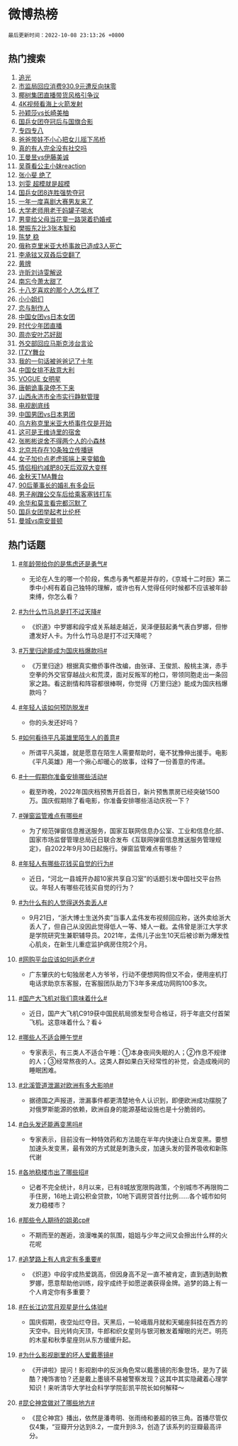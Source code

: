 # 微博热榜

`最后更新时间：2022-10-08 23:13:26 +0800`

## 热门搜索

1. [追光](https://m.weibo.cn/search?containerid=100103type%3D1%26t%3D10%26q%3D%23%E8%BF%BD%E5%85%89%23&stream_entry_id=51&isnewpage=1&extparam=seat%3D1%26dgr%3D0%26pos%3D0%26filter_type%3Drealtimehot%26c_type%3D51%26cate%3D10103%26display_time%3D1665241997%26pre_seqid%3D1665241997740026376319&luicode=10000011&lfid=106003type%253D25%2526t%253D3%2526disable_hot%253D1%2526filter_type%253Drealtimehot)
1. [市监局回应消费930.9元遭反向抹零](https://m.weibo.cn/search?containerid=100103type%3D1%26t%3D10%26q%3D%23%E5%B8%82%E7%9B%91%E5%B1%80%E5%9B%9E%E5%BA%94%E6%B6%88%E8%B4%B9930.9%E5%85%83%E9%81%AD%E5%8F%8D%E5%90%91%E6%8A%B9%E9%9B%B6%23&stream_entry_id=31&isnewpage=1&extparam=seat%3D1%26realpos%3D1%26c_type%3D31%26cate%3D0%26filter_type%3Drealtimehot%26q%3D%2523%25E5%25B8%2582%25E7%259B%2591%25E5%25B1%2580%25E5%259B%259E%25E5%25BA%2594%25E6%25B6%2588%25E8%25B4%25B9930.9%25E5%2585%2583%25E9%2581%25AD%25E5%258F%258D%25E5%2590%2591%25E6%258A%25B9%25E9%259B%25B6%2523%26dgr%3D0%26pos%3D0%26flag%3D1%26band_rank%3D1%26lcate%3D5001%26display_time%3D1665241997%26pre_seqid%3D1665241997740026376319&luicode=10000011&lfid=106003type%253D25%2526t%253D3%2526disable_hot%253D1%2526filter_type%253Drealtimehot)
1. [椰树集团直播带货风格引争议](https://m.weibo.cn/search?containerid=100103type%3D1%26t%3D10%26q%3D%23%E6%A4%B0%E6%A0%91%E9%9B%86%E5%9B%A2%E7%9B%B4%E6%92%AD%E5%B8%A6%E8%B4%A7%E9%A3%8E%E6%A0%BC%E5%BC%95%E4%BA%89%E8%AE%AE%23&stream_entry_id=31&isnewpage=1&extparam=seat%3D1%26realpos%3D2%26c_type%3D31%26cate%3D0%26filter_type%3Drealtimehot%26q%3D%2523%25E6%25A4%25B0%25E6%25A0%2591%25E9%259B%2586%25E5%259B%25A2%25E7%259B%25B4%25E6%2592%25AD%25E5%25B8%25A6%25E8%25B4%25A7%25E9%25A3%258E%25E6%25A0%25BC%25E5%25BC%2595%25E4%25BA%2589%25E8%25AE%25AE%2523%26dgr%3D0%26pos%3D1%26flag%3D1%26band_rank%3D2%26lcate%3D5001%26display_time%3D1665241997%26pre_seqid%3D1665241997740026376319&luicode=10000011&lfid=106003type%253D25%2526t%253D3%2526disable_hot%253D1%2526filter_type%253Drealtimehot)
1. [4K视频看海上火箭发射](https://m.weibo.cn/search?containerid=100103type%3D1%26t%3D10%26q%3D%234K%E8%A7%86%E9%A2%91%E7%9C%8B%E6%B5%B7%E4%B8%8A%E7%81%AB%E7%AE%AD%E5%8F%91%E5%B0%84%23&stream_entry_id=31&isnewpage=1&extparam=seat%3D1%26realpos%3D3%26c_type%3D31%26cate%3D0%26filter_type%3Drealtimehot%26q%3D%25234K%25E8%25A7%2586%25E9%25A2%2591%25E7%259C%258B%25E6%25B5%25B7%25E4%25B8%258A%25E7%2581%25AB%25E7%25AE%25AD%25E5%258F%2591%25E5%25B0%2584%2523%26dgr%3D0%26pos%3D2%26flag%3D0%26band_rank%3D3%26lcate%3D5001%26display_time%3D1665241997%26pre_seqid%3D1665241997740026376319&luicode=10000011&lfid=106003type%253D25%2526t%253D3%2526disable_hot%253D1%2526filter_type%253Drealtimehot)
1. [孙颖莎vs长崎美柚](https://m.weibo.cn/search?containerid=100103type%3D1%26t%3D10%26q%3D%23%E5%AD%99%E9%A2%96%E8%8E%8Evs%E9%95%BF%E5%B4%8E%E7%BE%8E%E6%9F%9A%23&stream_entry_id=31&isnewpage=1&extparam=seat%3D1%26realpos%3D4%26c_type%3D31%26cate%3D0%26filter_type%3Drealtimehot%26q%3D%2523%25E5%25AD%2599%25E9%25A2%2596%25E8%258E%258Evs%25E9%2595%25BF%25E5%25B4%258E%25E7%25BE%258E%25E6%259F%259A%2523%26dgr%3D0%26pos%3D3%26flag%3D0%26band_rank%3D4%26lcate%3D5001%26display_time%3D1665241997%26pre_seqid%3D1665241997740026376319&luicode=10000011&lfid=106003type%253D25%2526t%253D3%2526disable_hot%253D1%2526filter_type%253Drealtimehot)
1. [国乒女团夺冠后与国旗合影](https://m.weibo.cn/search?containerid=100103type%3D1%26t%3D10%26q%3D%23%E5%9B%BD%E4%B9%92%E5%A5%B3%E5%9B%A2%E5%A4%BA%E5%86%A0%E5%90%8E%E4%B8%8E%E5%9B%BD%E6%97%97%E5%90%88%E5%BD%B1%23&stream_entry_id=31&isnewpage=1&extparam=seat%3D1%26realpos%3D5%26c_type%3D31%26cate%3D0%26filter_type%3Drealtimehot%26q%3D%2523%25E5%259B%25BD%25E4%25B9%2592%25E5%25A5%25B3%25E5%259B%25A2%25E5%25A4%25BA%25E5%2586%25A0%25E5%2590%258E%25E4%25B8%258E%25E5%259B%25BD%25E6%2597%2597%25E5%2590%2588%25E5%25BD%25B1%2523%26dgr%3D0%26pos%3D4%26flag%3D1%26band_rank%3D5%26lcate%3D5001%26display_time%3D1665241997%26pre_seqid%3D1665241997740026376319&luicode=10000011&lfid=106003type%253D25%2526t%253D3%2526disable_hot%253D1%2526filter_type%253Drealtimehot)
1. [专四专八](https://m.weibo.cn/search?containerid=100103type%3D1%26t%3D10%26q%3D%23%E4%B8%93%E5%9B%9B%E4%B8%93%E5%85%AB%23&stream_entry_id=31&isnewpage=1&extparam=seat%3D1%26realpos%3D6%26c_type%3D31%26cate%3D0%26filter_type%3Drealtimehot%26q%3D%2523%25E4%25B8%2593%25E5%259B%259B%25E4%25B8%2593%25E5%2585%25AB%2523%26dgr%3D0%26pos%3D5%26flag%3D0%26band_rank%3D6%26lcate%3D5001%26display_time%3D1665241997%26pre_seqid%3D1665241997740026376319&luicode=10000011&lfid=106003type%253D25%2526t%253D3%2526disable_hot%253D1%2526filter_type%253Drealtimehot)
1. [爸爸带娃不小心把女儿摇下吊桥](https://m.weibo.cn/search?containerid=100103type%3D1%26t%3D10%26q%3D%23%E7%88%B8%E7%88%B8%E5%B8%A6%E5%A8%83%E4%B8%8D%E5%B0%8F%E5%BF%83%E6%8A%8A%E5%A5%B3%E5%84%BF%E6%91%87%E4%B8%8B%E5%90%8A%E6%A1%A5%23&stream_entry_id=31&isnewpage=1&extparam=seat%3D1%26realpos%3D7%26c_type%3D31%26cate%3D0%26filter_type%3Drealtimehot%26q%3D%2523%25E7%2588%25B8%25E7%2588%25B8%25E5%25B8%25A6%25E5%25A8%2583%25E4%25B8%258D%25E5%25B0%258F%25E5%25BF%2583%25E6%258A%258A%25E5%25A5%25B3%25E5%2584%25BF%25E6%2591%2587%25E4%25B8%258B%25E5%2590%258A%25E6%25A1%25A5%2523%26dgr%3D0%26pos%3D6%26flag%3D0%26band_rank%3D7%26lcate%3D5001%26display_time%3D1665241997%26pre_seqid%3D1665241997740026376319&luicode=10000011&lfid=106003type%253D25%2526t%253D3%2526disable_hot%253D1%2526filter_type%253Drealtimehot)
1. [真的有人完全没有社交吗](https://m.weibo.cn/search?containerid=100103type%3D1%26t%3D10%26q%3D%23%E7%9C%9F%E7%9A%84%E6%9C%89%E4%BA%BA%E5%AE%8C%E5%85%A8%E6%B2%A1%E6%9C%89%E7%A4%BE%E4%BA%A4%E5%90%97%23&stream_entry_id=31&isnewpage=1&extparam=seat%3D1%26realpos%3D8%26c_type%3D31%26cate%3D0%26filter_type%3Drealtimehot%26q%3D%2523%25E7%259C%259F%25E7%259A%2584%25E6%259C%2589%25E4%25BA%25BA%25E5%25AE%258C%25E5%2585%25A8%25E6%25B2%25A1%25E6%259C%2589%25E7%25A4%25BE%25E4%25BA%25A4%25E5%2590%2597%2523%26dgr%3D0%26pos%3D7%26flag%3D1%26band_rank%3D8%26lcate%3D5001%26display_time%3D1665241997%26pre_seqid%3D1665241997740026376319&luicode=10000011&lfid=106003type%253D25%2526t%253D3%2526disable_hot%253D1%2526filter_type%253Drealtimehot)
1. [王曼昱vs伊藤美诚](https://m.weibo.cn/search?containerid=100103type%3D1%26t%3D10%26q%3D%23%E7%8E%8B%E6%9B%BC%E6%98%B1vs%E4%BC%8A%E8%97%A4%E7%BE%8E%E8%AF%9A%23&stream_entry_id=31&isnewpage=1&extparam=seat%3D1%26realpos%3D9%26c_type%3D31%26cate%3D0%26filter_type%3Drealtimehot%26q%3D%2523%25E7%258E%258B%25E6%259B%25BC%25E6%2598%25B1vs%25E4%25BC%258A%25E8%2597%25A4%25E7%25BE%258E%25E8%25AF%259A%2523%26dgr%3D0%26pos%3D8%26flag%3D0%26band_rank%3D9%26lcate%3D5001%26display_time%3D1665241997%26pre_seqid%3D1665241997740026376319&luicode=10000011&lfid=106003type%253D25%2526t%253D3%2526disable_hot%253D1%2526filter_type%253Drealtimehot)
1. [吴尊看公主小妹reaction](https://m.weibo.cn/search?containerid=100103type%3D1%26t%3D10%26q%3D%23%E5%90%B4%E5%B0%8A%E7%9C%8B%E5%85%AC%E4%B8%BB%E5%B0%8F%E5%A6%B9reaction%23&stream_entry_id=31&isnewpage=1&extparam=seat%3D1%26realpos%3D10%26c_type%3D31%26cate%3D0%26filter_type%3Drealtimehot%26q%3D%2523%25E5%2590%25B4%25E5%25B0%258A%25E7%259C%258B%25E5%2585%25AC%25E4%25B8%25BB%25E5%25B0%258F%25E5%25A6%25B9reaction%2523%26dgr%3D0%26pos%3D9%26flag%3D1%26band_rank%3D10%26lcate%3D5001%26display_time%3D1665241997%26pre_seqid%3D1665241997740026376319&luicode=10000011&lfid=106003type%253D25%2526t%253D3%2526disable_hot%253D1%2526filter_type%253Drealtimehot)
1. [张小斐 绝了](https://m.weibo.cn/search?containerid=100103type%3D1%26t%3D10%26q%3D%E5%BC%A0%E5%B0%8F%E6%96%90+%E7%BB%9D%E4%BA%86&stream_entry_id=31&isnewpage=1&extparam=seat%3D1%26realpos%3D11%26c_type%3D31%26cate%3D0%26filter_type%3Drealtimehot%26q%3D%25E5%25BC%25A0%25E5%25B0%258F%25E6%2596%2590%2520%25E7%25BB%259D%25E4%25BA%2586%26dgr%3D0%26pos%3D10%26flag%3D2%26band_rank%3D11%26lcate%3D5001%26display_time%3D1665241997%26pre_seqid%3D1665241997740026376319&luicode=10000011&lfid=106003type%253D25%2526t%253D3%2526disable_hot%253D1%2526filter_type%253Drealtimehot)
1. [刘雯 超模就是超模](https://m.weibo.cn/search?containerid=100103type%3D1%26t%3D10%26q%3D%E5%88%98%E9%9B%AF+%E8%B6%85%E6%A8%A1%E5%B0%B1%E6%98%AF%E8%B6%85%E6%A8%A1&stream_entry_id=31&isnewpage=1&extparam=seat%3D1%26realpos%3D12%26c_type%3D31%26cate%3D0%26filter_type%3Drealtimehot%26q%3D%25E5%2588%2598%25E9%259B%25AF%2520%25E8%25B6%2585%25E6%25A8%25A1%25E5%25B0%25B1%25E6%2598%25AF%25E8%25B6%2585%25E6%25A8%25A1%26dgr%3D0%26pos%3D11%26flag%3D0%26band_rank%3D12%26lcate%3D5001%26display_time%3D1665241997%26pre_seqid%3D1665241997740026376319&luicode=10000011&lfid=106003type%253D25%2526t%253D3%2526disable_hot%253D1%2526filter_type%253Drealtimehot)
1. [国乒女团8连胜强势夺冠](https://m.weibo.cn/search?containerid=100103type%3D1%26t%3D10%26q%3D%23%E5%9B%BD%E4%B9%92%E5%A5%B3%E5%9B%A28%E8%BF%9E%E8%83%9C%E5%BC%BA%E5%8A%BF%E5%A4%BA%E5%86%A0%23&stream_entry_id=31&isnewpage=1&extparam=seat%3D1%26realpos%3D13%26c_type%3D31%26cate%3D0%26filter_type%3Drealtimehot%26q%3D%2523%25E5%259B%25BD%25E4%25B9%2592%25E5%25A5%25B3%25E5%259B%25A28%25E8%25BF%259E%25E8%2583%259C%25E5%25BC%25BA%25E5%258A%25BF%25E5%25A4%25BA%25E5%2586%25A0%2523%26dgr%3D0%26pos%3D12%26flag%3D1%26band_rank%3D13%26lcate%3D5001%26display_time%3D1665241997%26pre_seqid%3D1665241997740026376319&luicode=10000011&lfid=106003type%253D25%2526t%253D3%2526disable_hot%253D1%2526filter_type%253Drealtimehot)
1. [一年一度喜剧大赛男友来了](https://m.weibo.cn/search?containerid=100103type%3D1%26t%3D10%26q%3D%23%E4%B8%80%E5%B9%B4%E4%B8%80%E5%BA%A6%E5%96%9C%E5%89%A7%E5%A4%A7%E8%B5%9B%E7%94%B7%E5%8F%8B%E6%9D%A5%E4%BA%86%23&stream_entry_id=31&isnewpage=1&extparam=seat%3D1%26realpos%3D14%26c_type%3D31%26cate%3D0%26filter_type%3Drealtimehot%26q%3D%2523%25E4%25B8%2580%25E5%25B9%25B4%25E4%25B8%2580%25E5%25BA%25A6%25E5%2596%259C%25E5%2589%25A7%25E5%25A4%25A7%25E8%25B5%259B%25E7%2594%25B7%25E5%258F%258B%25E6%259D%25A5%25E4%25BA%2586%2523%26dgr%3D0%26pos%3D13%26flag%3D0%26band_rank%3D14%26lcate%3D5001%26display_time%3D1665241997%26pre_seqid%3D1665241997740026376319&luicode=10000011&lfid=106003type%253D25%2526t%253D3%2526disable_hot%253D1%2526filter_type%253Drealtimehot)
1. [大学老师用老干妈罐子喝水](https://m.weibo.cn/search?containerid=100103type%3D1%26t%3D10%26q%3D%23%E5%A4%A7%E5%AD%A6%E8%80%81%E5%B8%88%E7%94%A8%E8%80%81%E5%B9%B2%E5%A6%88%E7%BD%90%E5%AD%90%E5%96%9D%E6%B0%B4%23&stream_entry_id=31&isnewpage=1&extparam=seat%3D1%26realpos%3D15%26c_type%3D31%26cate%3D0%26filter_type%3Drealtimehot%26q%3D%2523%25E5%25A4%25A7%25E5%25AD%25A6%25E8%2580%2581%25E5%25B8%2588%25E7%2594%25A8%25E8%2580%2581%25E5%25B9%25B2%25E5%25A6%2588%25E7%25BD%2590%25E5%25AD%2590%25E5%2596%259D%25E6%25B0%25B4%2523%26dgr%3D0%26pos%3D14%26flag%3D0%26band_rank%3D15%26lcate%3D5001%26display_time%3D1665241997%26pre_seqid%3D1665241997740026376319&luicode=10000011&lfid=106003type%253D25%2526t%253D3%2526disable_hot%253D1%2526filter_type%253Drealtimehot)
1. [男童给父母当花童一路哭着扔婚戒](https://m.weibo.cn/search?containerid=100103type%3D1%26t%3D10%26q%3D%23%E7%94%B7%E7%AB%A5%E7%BB%99%E7%88%B6%E6%AF%8D%E5%BD%93%E8%8A%B1%E7%AB%A5%E4%B8%80%E8%B7%AF%E5%93%AD%E7%9D%80%E6%89%94%E5%A9%9A%E6%88%92%23&stream_entry_id=31&isnewpage=1&extparam=seat%3D1%26realpos%3D16%26c_type%3D31%26cate%3D0%26filter_type%3Drealtimehot%26q%3D%2523%25E7%2594%25B7%25E7%25AB%25A5%25E7%25BB%2599%25E7%2588%25B6%25E6%25AF%258D%25E5%25BD%2593%25E8%258A%25B1%25E7%25AB%25A5%25E4%25B8%2580%25E8%25B7%25AF%25E5%2593%25AD%25E7%259D%2580%25E6%2589%2594%25E5%25A9%259A%25E6%2588%2592%2523%26dgr%3D0%26pos%3D15%26flag%3D1%26band_rank%3D16%26lcate%3D5001%26display_time%3D1665241997%26pre_seqid%3D1665241997740026376319&luicode=10000011&lfid=106003type%253D25%2526t%253D3%2526disable_hot%253D1%2526filter_type%253Drealtimehot)
1. [樊振东2比3张本智和](https://m.weibo.cn/search?containerid=100103type%3D1%26t%3D10%26q%3D%23%E6%A8%8A%E6%8C%AF%E4%B8%9C2%E6%AF%943%E5%BC%A0%E6%9C%AC%E6%99%BA%E5%92%8C%23&stream_entry_id=31&isnewpage=1&extparam=seat%3D1%26realpos%3D17%26c_type%3D31%26cate%3D0%26filter_type%3Drealtimehot%26q%3D%2523%25E6%25A8%258A%25E6%258C%25AF%25E4%25B8%259C2%25E6%25AF%25943%25E5%25BC%25A0%25E6%259C%25AC%25E6%2599%25BA%25E5%2592%258C%2523%26dgr%3D0%26pos%3D16%26flag%3D0%26band_rank%3D17%26lcate%3D5001%26display_time%3D1665241997%26pre_seqid%3D1665241997740026376319&luicode=10000011&lfid=106003type%253D25%2526t%253D3%2526disable_hot%253D1%2526filter_type%253Drealtimehot)
1. [陈梦 稳](https://m.weibo.cn/search?containerid=100103type%3D1%26t%3D10%26q%3D%E9%99%88%E6%A2%A6+%E7%A8%B3&stream_entry_id=31&isnewpage=1&extparam=seat%3D1%26realpos%3D18%26c_type%3D31%26cate%3D0%26filter_type%3Drealtimehot%26q%3D%25E9%2599%2588%25E6%25A2%25A6%2520%25E7%25A8%25B3%26dgr%3D0%26pos%3D17%26flag%3D1%26band_rank%3D18%26lcate%3D5001%26display_time%3D1665241997%26pre_seqid%3D1665241997740026376319&luicode=10000011&lfid=106003type%253D25%2526t%253D3%2526disable_hot%253D1%2526filter_type%253Drealtimehot)
1. [俄称克里米亚大桥事故已造成3人死亡](https://m.weibo.cn/search?containerid=100103type%3D1%26t%3D10%26q%3D%23%E4%BF%84%E7%A7%B0%E5%85%8B%E9%87%8C%E7%B1%B3%E4%BA%9A%E5%A4%A7%E6%A1%A5%E4%BA%8B%E6%95%85%E5%B7%B2%E9%80%A0%E6%88%903%E4%BA%BA%E6%AD%BB%E4%BA%A1%23&stream_entry_id=31&isnewpage=1&extparam=seat%3D1%26realpos%3D19%26c_type%3D31%26cate%3D0%26filter_type%3Drealtimehot%26q%3D%2523%25E4%25BF%2584%25E7%25A7%25B0%25E5%2585%258B%25E9%2587%258C%25E7%25B1%25B3%25E4%25BA%259A%25E5%25A4%25A7%25E6%25A1%25A5%25E4%25BA%258B%25E6%2595%2585%25E5%25B7%25B2%25E9%2580%25A0%25E6%2588%25903%25E4%25BA%25BA%25E6%25AD%25BB%25E4%25BA%25A1%2523%26dgr%3D0%26pos%3D18%26flag%3D0%26band_rank%3D19%26lcate%3D5001%26display_time%3D1665241997%26pre_seqid%3D1665241997740026376319&luicode=10000011&lfid=106003type%253D25%2526t%253D3%2526disable_hot%253D1%2526filter_type%253Drealtimehot)
1. [李承铉又双叒后空翻了](https://m.weibo.cn/search?containerid=100103type%3D1%26t%3D10%26q%3D%23%E6%9D%8E%E6%89%BF%E9%93%89%E5%8F%88%E5%8F%8C%E5%8F%92%E5%90%8E%E7%A9%BA%E7%BF%BB%E4%BA%86%23&stream_entry_id=31&isnewpage=1&extparam=seat%3D1%26realpos%3D20%26c_type%3D31%26cate%3D0%26filter_type%3Drealtimehot%26q%3D%2523%25E6%259D%258E%25E6%2589%25BF%25E9%2593%2589%25E5%258F%2588%25E5%258F%258C%25E5%258F%2592%25E5%2590%258E%25E7%25A9%25BA%25E7%25BF%25BB%25E4%25BA%2586%2523%26dgr%3D0%26pos%3D19%26flag%3D1%26band_rank%3D20%26lcate%3D5001%26display_time%3D1665241997%26pre_seqid%3D1665241997740026376319&luicode=10000011&lfid=106003type%253D25%2526t%253D3%2526disable_hot%253D1%2526filter_type%253Drealtimehot)
1. [黄牌](https://m.weibo.cn/search?containerid=100103type%3D1%26t%3D10%26q%3D%E9%BB%84%E7%89%8C&stream_entry_id=31&isnewpage=1&extparam=seat%3D1%26realpos%3D21%26c_type%3D31%26cate%3D0%26filter_type%3Drealtimehot%26q%3D%25E9%25BB%2584%25E7%2589%258C%26dgr%3D0%26pos%3D20%26flag%3D0%26band_rank%3D21%26lcate%3D5001%26display_time%3D1665241997%26pre_seqid%3D1665241997740026376319&luicode=10000011&lfid=106003type%253D25%2526t%253D3%2526disable_hot%253D1%2526filter_type%253Drealtimehot)
1. [许昕刘诗雯解说](https://m.weibo.cn/search?containerid=100103type%3D1%26t%3D10%26q%3D%23%E8%AE%B8%E6%98%95%E5%88%98%E8%AF%97%E9%9B%AF%E8%A7%A3%E8%AF%B4%23&stream_entry_id=31&isnewpage=1&extparam=seat%3D1%26realpos%3D22%26c_type%3D31%26cate%3D0%26filter_type%3Drealtimehot%26q%3D%2523%25E8%25AE%25B8%25E6%2598%2595%25E5%2588%2598%25E8%25AF%2597%25E9%259B%25AF%25E8%25A7%25A3%25E8%25AF%25B4%2523%26dgr%3D0%26pos%3D21%26flag%3D0%26band_rank%3D22%26lcate%3D5001%26display_time%3D1665241997%26pre_seqid%3D1665241997740026376319&luicode=10000011&lfid=106003type%253D25%2526t%253D3%2526disable_hot%253D1%2526filter_type%253Drealtimehot)
1. [南忘今萧太甜了](https://m.weibo.cn/search?containerid=100103type%3D1%26t%3D10%26q%3D%E5%8D%97%E5%BF%98%E4%BB%8A%E8%90%A7%E5%A4%AA%E7%94%9C%E4%BA%86&stream_entry_id=31&isnewpage=1&extparam=seat%3D1%26realpos%3D23%26c_type%3D31%26cate%3D0%26filter_type%3Drealtimehot%26q%3D%25E5%258D%2597%25E5%25BF%2598%25E4%25BB%258A%25E8%2590%25A7%25E5%25A4%25AA%25E7%2594%259C%25E4%25BA%2586%26dgr%3D0%26pos%3D22%26flag%3D1%26band_rank%3D23%26lcate%3D5001%26display_time%3D1665241997%26pre_seqid%3D1665241997740026376319&luicode=10000011&lfid=106003type%253D25%2526t%253D3%2526disable_hot%253D1%2526filter_type%253Drealtimehot)
1. [十八岁喜欢的那个人怎么样了](https://m.weibo.cn/search?containerid=100103type%3D1%26t%3D10%26q%3D%23%E5%8D%81%E5%85%AB%E5%B2%81%E5%96%9C%E6%AC%A2%E7%9A%84%E9%82%A3%E4%B8%AA%E4%BA%BA%E6%80%8E%E4%B9%88%E6%A0%B7%E4%BA%86%23&stream_entry_id=31&isnewpage=1&extparam=seat%3D1%26realpos%3D24%26c_type%3D31%26cate%3D0%26filter_type%3Drealtimehot%26q%3D%2523%25E5%258D%2581%25E5%2585%25AB%25E5%25B2%2581%25E5%2596%259C%25E6%25AC%25A2%25E7%259A%2584%25E9%2582%25A3%25E4%25B8%25AA%25E4%25BA%25BA%25E6%2580%258E%25E4%25B9%2588%25E6%25A0%25B7%25E4%25BA%2586%2523%26dgr%3D0%26pos%3D23%26flag%3D0%26band_rank%3D24%26lcate%3D5001%26display_time%3D1665241997%26pre_seqid%3D1665241997740026376319&luicode=10000011&lfid=106003type%253D25%2526t%253D3%2526disable_hot%253D1%2526filter_type%253Drealtimehot)
1. [小小姐们](https://m.weibo.cn/search?containerid=100103type%3D1%26t%3D10%26q%3D%E5%B0%8F%E5%B0%8F%E5%A7%90%E4%BB%AC&stream_entry_id=31&isnewpage=1&extparam=seat%3D1%26realpos%3D25%26c_type%3D31%26cate%3D0%26filter_type%3Drealtimehot%26q%3D%25E5%25B0%258F%25E5%25B0%258F%25E5%25A7%2590%25E4%25BB%25AC%26dgr%3D0%26pos%3D24%26flag%3D1%26band_rank%3D25%26lcate%3D5001%26display_time%3D1665241997%26pre_seqid%3D1665241997740026376319&luicode=10000011&lfid=106003type%253D25%2526t%253D3%2526disable_hot%253D1%2526filter_type%253Drealtimehot)
1. [恋与制作人](https://m.weibo.cn/search?containerid=100103type%3D1%26t%3D10%26q%3D%E6%81%8B%E4%B8%8E%E5%88%B6%E4%BD%9C%E4%BA%BA&stream_entry_id=31&isnewpage=1&extparam=seat%3D1%26realpos%3D26%26c_type%3D31%26cate%3D0%26filter_type%3Drealtimehot%26q%3D%25E6%2581%258B%25E4%25B8%258E%25E5%2588%25B6%25E4%25BD%259C%25E4%25BA%25BA%26dgr%3D0%26pos%3D25%26flag%3D0%26band_rank%3D26%26lcate%3D5001%26display_time%3D1665241997%26pre_seqid%3D1665241997740026376319&luicode=10000011&lfid=106003type%253D25%2526t%253D3%2526disable_hot%253D1%2526filter_type%253Drealtimehot)
1. [中国女团vs日本女团](https://m.weibo.cn/search?containerid=100103type%3D1%26t%3D10%26q%3D%23%E4%B8%AD%E5%9B%BD%E5%A5%B3%E5%9B%A2vs%E6%97%A5%E6%9C%AC%E5%A5%B3%E5%9B%A2%23&stream_entry_id=31&isnewpage=1&extparam=seat%3D1%26realpos%3D27%26c_type%3D31%26cate%3D0%26filter_type%3Drealtimehot%26q%3D%2523%25E4%25B8%25AD%25E5%259B%25BD%25E5%25A5%25B3%25E5%259B%25A2vs%25E6%2597%25A5%25E6%259C%25AC%25E5%25A5%25B3%25E5%259B%25A2%2523%26dgr%3D0%26pos%3D26%26flag%3D0%26band_rank%3D27%26lcate%3D5001%26display_time%3D1665241997%26pre_seqid%3D1665241997740026376319&luicode=10000011&lfid=106003type%253D25%2526t%253D3%2526disable_hot%253D1%2526filter_type%253Drealtimehot)
1. [时代少年团直播](https://m.weibo.cn/search?containerid=100103type%3D1%26t%3D10%26q%3D%23%E6%97%B6%E4%BB%A3%E5%B0%91%E5%B9%B4%E5%9B%A2%E7%9B%B4%E6%92%AD%23&stream_entry_id=31&isnewpage=1&extparam=seat%3D1%26realpos%3D28%26c_type%3D31%26cate%3D0%26filter_type%3Drealtimehot%26q%3D%2523%25E6%2597%25B6%25E4%25BB%25A3%25E5%25B0%2591%25E5%25B9%25B4%25E5%259B%25A2%25E7%259B%25B4%25E6%2592%25AD%2523%26dgr%3D0%26pos%3D27%26flag%3D1%26band_rank%3D28%26lcate%3D5001%26display_time%3D1665241997%26pre_seqid%3D1665241997740026376319&luicode=10000011&lfid=106003type%253D25%2526t%253D3%2526disable_hot%253D1%2526filter_type%253Drealtimehot)
1. [周亦安叶芯好甜](https://m.weibo.cn/search?containerid=100103type%3D1%26t%3D10%26q%3D%23%E5%91%A8%E4%BA%A6%E5%AE%89%E5%8F%B6%E8%8A%AF%E5%A5%BD%E7%94%9C%23&stream_entry_id=31&isnewpage=1&extparam=seat%3D1%26realpos%3D29%26c_type%3D31%26cate%3D0%26filter_type%3Drealtimehot%26q%3D%2523%25E5%2591%25A8%25E4%25BA%25A6%25E5%25AE%2589%25E5%258F%25B6%25E8%258A%25AF%25E5%25A5%25BD%25E7%2594%259C%2523%26dgr%3D0%26pos%3D28%26flag%3D1%26band_rank%3D29%26lcate%3D5001%26display_time%3D1665241997%26pre_seqid%3D1665241997740026376319&luicode=10000011&lfid=106003type%253D25%2526t%253D3%2526disable_hot%253D1%2526filter_type%253Drealtimehot)
1. [外交部回应马斯克涉台言论](https://m.weibo.cn/search?containerid=100103type%3D1%26t%3D10%26q%3D%23%E5%A4%96%E4%BA%A4%E9%83%A8%E5%9B%9E%E5%BA%94%E9%A9%AC%E6%96%AF%E5%85%8B%E6%B6%89%E5%8F%B0%E8%A8%80%E8%AE%BA%23&stream_entry_id=31&isnewpage=1&extparam=seat%3D1%26realpos%3D30%26c_type%3D31%26cate%3D0%26filter_type%3Drealtimehot%26q%3D%2523%25E5%25A4%2596%25E4%25BA%25A4%25E9%2583%25A8%25E5%259B%259E%25E5%25BA%2594%25E9%25A9%25AC%25E6%2596%25AF%25E5%2585%258B%25E6%25B6%2589%25E5%258F%25B0%25E8%25A8%2580%25E8%25AE%25BA%2523%26dgr%3D0%26pos%3D29%26flag%3D0%26band_rank%3D30%26lcate%3D5001%26display_time%3D1665241997%26pre_seqid%3D1665241997740026376319&luicode=10000011&lfid=106003type%253D25%2526t%253D3%2526disable_hot%253D1%2526filter_type%253Drealtimehot)
1. [ITZY舞台](https://m.weibo.cn/search?containerid=100103type%3D1%26t%3D10%26q%3D%23ITZY%E8%88%9E%E5%8F%B0%23&stream_entry_id=31&isnewpage=1&extparam=seat%3D1%26realpos%3D31%26c_type%3D31%26cate%3D0%26filter_type%3Drealtimehot%26q%3D%2523ITZY%25E8%2588%259E%25E5%258F%25B0%2523%26dgr%3D0%26pos%3D30%26flag%3D1%26band_rank%3D31%26lcate%3D5001%26display_time%3D1665241997%26pre_seqid%3D1665241997740026376319&luicode=10000011&lfid=106003type%253D25%2526t%253D3%2526disable_hot%253D1%2526filter_type%253Drealtimehot)
1. [我的一句话被爸爸记了十年](https://m.weibo.cn/search?containerid=100103type%3D1%26t%3D10%26q%3D%23%E6%88%91%E7%9A%84%E4%B8%80%E5%8F%A5%E8%AF%9D%E8%A2%AB%E7%88%B8%E7%88%B8%E8%AE%B0%E4%BA%86%E5%8D%81%E5%B9%B4%23&stream_entry_id=31&isnewpage=1&extparam=seat%3D1%26realpos%3D32%26c_type%3D31%26cate%3D0%26filter_type%3Drealtimehot%26q%3D%2523%25E6%2588%2591%25E7%259A%2584%25E4%25B8%2580%25E5%258F%25A5%25E8%25AF%259D%25E8%25A2%25AB%25E7%2588%25B8%25E7%2588%25B8%25E8%25AE%25B0%25E4%25BA%2586%25E5%258D%2581%25E5%25B9%25B4%2523%26dgr%3D0%26pos%3D31%26flag%3D0%26band_rank%3D32%26lcate%3D5001%26display_time%3D1665241997%26pre_seqid%3D1665241997740026376319&luicode=10000011&lfid=106003type%253D25%2526t%253D3%2526disable_hot%253D1%2526filter_type%253Drealtimehot)
1. [中国女排不敌意大利](https://m.weibo.cn/search?containerid=100103type%3D1%26t%3D10%26q%3D%23%E4%B8%AD%E5%9B%BD%E5%A5%B3%E6%8E%92%E4%B8%8D%E6%95%8C%E6%84%8F%E5%A4%A7%E5%88%A9%23&stream_entry_id=31&isnewpage=1&extparam=seat%3D1%26realpos%3D33%26c_type%3D31%26cate%3D0%26filter_type%3Drealtimehot%26q%3D%2523%25E4%25B8%25AD%25E5%259B%25BD%25E5%25A5%25B3%25E6%258E%2592%25E4%25B8%258D%25E6%2595%258C%25E6%2584%258F%25E5%25A4%25A7%25E5%2588%25A9%2523%26dgr%3D0%26pos%3D32%26flag%3D0%26band_rank%3D33%26lcate%3D5001%26display_time%3D1665241997%26pre_seqid%3D1665241997740026376319&luicode=10000011&lfid=106003type%253D25%2526t%253D3%2526disable_hot%253D1%2526filter_type%253Drealtimehot)
1. [VOGUE 女明星](https://m.weibo.cn/search?containerid=100103type%3D1%26t%3D10%26q%3DVOGUE+%E5%A5%B3%E6%98%8E%E6%98%9F&stream_entry_id=31&isnewpage=1&extparam=seat%3D1%26realpos%3D34%26c_type%3D31%26cate%3D0%26filter_type%3Drealtimehot%26q%3DVOGUE%2520%25E5%25A5%25B3%25E6%2598%258E%25E6%2598%259F%26dgr%3D0%26pos%3D33%26flag%3D0%26band_rank%3D34%26lcate%3D5001%26display_time%3D1665241997%26pre_seqid%3D1665241997740026376319&luicode=10000011&lfid=106003type%253D25%2526t%253D3%2526disable_hot%253D1%2526filter_type%253Drealtimehot)
1. [唐朝诡事录停不下来](https://m.weibo.cn/search?containerid=100103type%3D1%26t%3D10%26q%3D%23%E5%94%90%E6%9C%9D%E8%AF%A1%E4%BA%8B%E5%BD%95%E5%81%9C%E4%B8%8D%E4%B8%8B%E6%9D%A5%23&stream_entry_id=31&isnewpage=1&extparam=seat%3D1%26realpos%3D35%26c_type%3D31%26cate%3D0%26filter_type%3Drealtimehot%26q%3D%2523%25E5%2594%2590%25E6%259C%259D%25E8%25AF%25A1%25E4%25BA%258B%25E5%25BD%2595%25E5%2581%259C%25E4%25B8%258D%25E4%25B8%258B%25E6%259D%25A5%2523%26dgr%3D0%26pos%3D34%26flag%3D0%26band_rank%3D35%26lcate%3D5001%26display_time%3D1665241997%26pre_seqid%3D1665241997740026376319&luicode=10000011&lfid=106003type%253D25%2526t%253D3%2526disable_hot%253D1%2526filter_type%253Drealtimehot)
1. [山西永济市全市实行静默管理](https://m.weibo.cn/search?containerid=100103type%3D1%26t%3D10%26q%3D%23%E5%B1%B1%E8%A5%BF%E6%B0%B8%E6%B5%8E%E5%B8%82%E5%85%A8%E5%B8%82%E5%AE%9E%E8%A1%8C%E9%9D%99%E9%BB%98%E7%AE%A1%E7%90%86%23&stream_entry_id=31&isnewpage=1&extparam=seat%3D1%26realpos%3D36%26c_type%3D31%26cate%3D0%26filter_type%3Drealtimehot%26q%3D%2523%25E5%25B1%25B1%25E8%25A5%25BF%25E6%25B0%25B8%25E6%25B5%258E%25E5%25B8%2582%25E5%2585%25A8%25E5%25B8%2582%25E5%25AE%259E%25E8%25A1%258C%25E9%259D%2599%25E9%25BB%2598%25E7%25AE%25A1%25E7%2590%2586%2523%26dgr%3D0%26pos%3D35%26flag%3D0%26band_rank%3D36%26lcate%3D5001%26display_time%3D1665241997%26pre_seqid%3D1665241997740026376319&luicode=10000011&lfid=106003type%253D25%2526t%253D3%2526disable_hot%253D1%2526filter_type%253Drealtimehot)
1. [电视剧底线](https://m.weibo.cn/search?containerid=100103type%3D1%26t%3D10%26q%3D%E7%94%B5%E8%A7%86%E5%89%A7%E5%BA%95%E7%BA%BF&stream_entry_id=31&isnewpage=1&extparam=seat%3D1%26realpos%3D37%26c_type%3D31%26cate%3D0%26filter_type%3Drealtimehot%26q%3D%25E7%2594%25B5%25E8%25A7%2586%25E5%2589%25A7%25E5%25BA%2595%25E7%25BA%25BF%26dgr%3D0%26pos%3D36%26flag%3D0%26band_rank%3D37%26lcate%3D5001%26display_time%3D1665241997%26pre_seqid%3D1665241997740026376319&luicode=10000011&lfid=106003type%253D25%2526t%253D3%2526disable_hot%253D1%2526filter_type%253Drealtimehot)
1. [中国男团vs日本男团](https://m.weibo.cn/search?containerid=100103type%3D1%26t%3D10%26q%3D%23%E4%B8%AD%E5%9B%BD%E7%94%B7%E5%9B%A2vs%E6%97%A5%E6%9C%AC%E7%94%B7%E5%9B%A2%23&stream_entry_id=31&isnewpage=1&extparam=seat%3D1%26realpos%3D38%26c_type%3D31%26cate%3D0%26filter_type%3Drealtimehot%26q%3D%2523%25E4%25B8%25AD%25E5%259B%25BD%25E7%2594%25B7%25E5%259B%25A2vs%25E6%2597%25A5%25E6%259C%25AC%25E7%2594%25B7%25E5%259B%25A2%2523%26dgr%3D0%26pos%3D37%26flag%3D0%26band_rank%3D38%26lcate%3D5001%26display_time%3D1665241997%26pre_seqid%3D1665241997740026376319&luicode=10000011&lfid=106003type%253D25%2526t%253D3%2526disable_hot%253D1%2526filter_type%253Drealtimehot)
1. [乌方称克里米亚大桥事件仅是开始](https://m.weibo.cn/search?containerid=100103type%3D1%26t%3D10%26q%3D%23%E4%B9%8C%E6%96%B9%E7%A7%B0%E5%85%8B%E9%87%8C%E7%B1%B3%E4%BA%9A%E5%A4%A7%E6%A1%A5%E4%BA%8B%E4%BB%B6%E4%BB%85%E6%98%AF%E5%BC%80%E5%A7%8B%23&stream_entry_id=31&isnewpage=1&extparam=seat%3D1%26realpos%3D39%26c_type%3D31%26cate%3D0%26filter_type%3Drealtimehot%26q%3D%2523%25E4%25B9%258C%25E6%2596%25B9%25E7%25A7%25B0%25E5%2585%258B%25E9%2587%258C%25E7%25B1%25B3%25E4%25BA%259A%25E5%25A4%25A7%25E6%25A1%25A5%25E4%25BA%258B%25E4%25BB%25B6%25E4%25BB%2585%25E6%2598%25AF%25E5%25BC%2580%25E5%25A7%258B%2523%26dgr%3D0%26pos%3D38%26flag%3D0%26band_rank%3D39%26lcate%3D5001%26display_time%3D1665241997%26pre_seqid%3D1665241997740026376319&luicode=10000011&lfid=106003type%253D25%2526t%253D3%2526disable_hot%253D1%2526filter_type%253Drealtimehot)
1. [这可是王维诗里的宿舍](https://m.weibo.cn/search?containerid=100103type%3D1%26t%3D10%26q%3D%23%E8%BF%99%E5%8F%AF%E6%98%AF%E7%8E%8B%E7%BB%B4%E8%AF%97%E9%87%8C%E7%9A%84%E5%AE%BF%E8%88%8D%23&stream_entry_id=31&isnewpage=1&extparam=seat%3D1%26realpos%3D40%26c_type%3D31%26cate%3D0%26filter_type%3Drealtimehot%26q%3D%2523%25E8%25BF%2599%25E5%258F%25AF%25E6%2598%25AF%25E7%258E%258B%25E7%25BB%25B4%25E8%25AF%2597%25E9%2587%258C%25E7%259A%2584%25E5%25AE%25BF%25E8%2588%258D%2523%26dgr%3D0%26pos%3D39%26flag%3D1%26band_rank%3D40%26lcate%3D5001%26display_time%3D1665241997%26pre_seqid%3D1665241997740026376319&luicode=10000011&lfid=106003type%253D25%2526t%253D3%2526disable_hot%253D1%2526filter_type%253Drealtimehot)
1. [张彬彬说舍不得两个人的小森林](https://m.weibo.cn/search?containerid=100103type%3D1%26t%3D10%26q%3D%23%E5%BC%A0%E5%BD%AC%E5%BD%AC%E8%AF%B4%E8%88%8D%E4%B8%8D%E5%BE%97%E4%B8%A4%E4%B8%AA%E4%BA%BA%E7%9A%84%E5%B0%8F%E6%A3%AE%E6%9E%97%23&stream_entry_id=31&isnewpage=1&extparam=seat%3D1%26realpos%3D41%26c_type%3D31%26cate%3D0%26filter_type%3Drealtimehot%26q%3D%2523%25E5%25BC%25A0%25E5%25BD%25AC%25E5%25BD%25AC%25E8%25AF%25B4%25E8%2588%258D%25E4%25B8%258D%25E5%25BE%2597%25E4%25B8%25A4%25E4%25B8%25AA%25E4%25BA%25BA%25E7%259A%2584%25E5%25B0%258F%25E6%25A3%25AE%25E6%259E%2597%2523%26dgr%3D0%26pos%3D40%26flag%3D0%26band_rank%3D41%26lcate%3D5001%26display_time%3D1665241997%26pre_seqid%3D1665241997740026376319&luicode=10000011&lfid=106003type%253D25%2526t%253D3%2526disable_hot%253D1%2526filter_type%253Drealtimehot)
1. [北京共存在10条独立传播链](https://m.weibo.cn/search?containerid=100103type%3D1%26t%3D10%26q%3D%23%E5%8C%97%E4%BA%AC%E5%85%B1%E5%AD%98%E5%9C%A810%E6%9D%A1%E7%8B%AC%E7%AB%8B%E4%BC%A0%E6%92%AD%E9%93%BE%23&stream_entry_id=31&isnewpage=1&extparam=seat%3D1%26realpos%3D42%26c_type%3D31%26cate%3D0%26filter_type%3Drealtimehot%26q%3D%2523%25E5%258C%2597%25E4%25BA%25AC%25E5%2585%25B1%25E5%25AD%2598%25E5%259C%25A810%25E6%259D%25A1%25E7%258B%25AC%25E7%25AB%258B%25E4%25BC%25A0%25E6%2592%25AD%25E9%2593%25BE%2523%26dgr%3D0%26pos%3D41%26flag%3D0%26band_rank%3D42%26lcate%3D5001%26display_time%3D1665241997%26pre_seqid%3D1665241997740026376319&luicode=10000011&lfid=106003type%253D25%2526t%253D3%2526disable_hot%253D1%2526filter_type%253Drealtimehot)
1. [女子加价点老虎斑端上来变鲳鱼](https://m.weibo.cn/search?containerid=100103type%3D1%26t%3D10%26q%3D%23%E5%A5%B3%E5%AD%90%E5%8A%A0%E4%BB%B7%E7%82%B9%E8%80%81%E8%99%8E%E6%96%91%E7%AB%AF%E4%B8%8A%E6%9D%A5%E5%8F%98%E9%B2%B3%E9%B1%BC%23&stream_entry_id=31&isnewpage=1&extparam=seat%3D1%26realpos%3D43%26c_type%3D31%26cate%3D0%26filter_type%3Drealtimehot%26q%3D%2523%25E5%25A5%25B3%25E5%25AD%2590%25E5%258A%25A0%25E4%25BB%25B7%25E7%2582%25B9%25E8%2580%2581%25E8%2599%258E%25E6%2596%2591%25E7%25AB%25AF%25E4%25B8%258A%25E6%259D%25A5%25E5%258F%2598%25E9%25B2%25B3%25E9%25B1%25BC%2523%26dgr%3D0%26pos%3D42%26flag%3D0%26band_rank%3D43%26lcate%3D5001%26display_time%3D1665241997%26pre_seqid%3D1665241997740026376319&luicode=10000011&lfid=106003type%253D25%2526t%253D3%2526disable_hot%253D1%2526filter_type%253Drealtimehot)
1. [情侣相约减肥80天后双双大变样](https://m.weibo.cn/search?containerid=100103type%3D1%26t%3D10%26q%3D%23%E6%83%85%E4%BE%A3%E7%9B%B8%E7%BA%A6%E5%87%8F%E8%82%A580%E5%A4%A9%E5%90%8E%E5%8F%8C%E5%8F%8C%E5%A4%A7%E5%8F%98%E6%A0%B7%23&stream_entry_id=31&isnewpage=1&extparam=seat%3D1%26realpos%3D44%26c_type%3D31%26cate%3D0%26filter_type%3Drealtimehot%26q%3D%2523%25E6%2583%2585%25E4%25BE%25A3%25E7%259B%25B8%25E7%25BA%25A6%25E5%2587%258F%25E8%2582%25A580%25E5%25A4%25A9%25E5%2590%258E%25E5%258F%258C%25E5%258F%258C%25E5%25A4%25A7%25E5%258F%2598%25E6%25A0%25B7%2523%26dgr%3D0%26pos%3D43%26flag%3D0%26band_rank%3D44%26lcate%3D5001%26display_time%3D1665241997%26pre_seqid%3D1665241997740026376319&luicode=10000011&lfid=106003type%253D25%2526t%253D3%2526disable_hot%253D1%2526filter_type%253Drealtimehot)
1. [金秋天TMA舞台](https://m.weibo.cn/search?containerid=100103type%3D1%26t%3D10%26q%3D%23%E9%87%91%E7%A7%8B%E5%A4%A9TMA%E8%88%9E%E5%8F%B0%23&stream_entry_id=31&isnewpage=1&extparam=seat%3D1%26realpos%3D45%26c_type%3D31%26cate%3D0%26filter_type%3Drealtimehot%26q%3D%2523%25E9%2587%2591%25E7%25A7%258B%25E5%25A4%25A9TMA%25E8%2588%259E%25E5%258F%25B0%2523%26dgr%3D0%26pos%3D44%26flag%3D0%26band_rank%3D45%26lcate%3D5001%26display_time%3D1665241997%26pre_seqid%3D1665241997740026376319&luicode=10000011&lfid=106003type%253D25%2526t%253D3%2526disable_hot%253D1%2526filter_type%253Drealtimehot)
1. [90后董事长的婚礼有多会玩](https://m.weibo.cn/search?containerid=100103type%3D1%26t%3D10%26q%3D%2390%E5%90%8E%E8%91%A3%E4%BA%8B%E9%95%BF%E7%9A%84%E5%A9%9A%E7%A4%BC%E6%9C%89%E5%A4%9A%E4%BC%9A%E7%8E%A9%23&stream_entry_id=31&isnewpage=1&extparam=seat%3D1%26realpos%3D46%26c_type%3D31%26cate%3D0%26filter_type%3Drealtimehot%26q%3D%252390%25E5%2590%258E%25E8%2591%25A3%25E4%25BA%258B%25E9%2595%25BF%25E7%259A%2584%25E5%25A9%259A%25E7%25A4%25BC%25E6%259C%2589%25E5%25A4%259A%25E4%25BC%259A%25E7%258E%25A9%2523%26dgr%3D0%26pos%3D45%26flag%3D0%26band_rank%3D46%26lcate%3D5001%26display_time%3D1665241997%26pre_seqid%3D1665241997740026376319&luicode=10000011&lfid=106003type%253D25%2526t%253D3%2526disable_hot%253D1%2526filter_type%253Drealtimehot)
1. [男子剐蹭公交车后给乘客塞钱打车](https://m.weibo.cn/search?containerid=100103type%3D1%26t%3D10%26q%3D%23%E7%94%B7%E5%AD%90%E5%89%90%E8%B9%AD%E5%85%AC%E4%BA%A4%E8%BD%A6%E5%90%8E%E7%BB%99%E4%B9%98%E5%AE%A2%E5%A1%9E%E9%92%B1%E6%89%93%E8%BD%A6%23&stream_entry_id=31&isnewpage=1&extparam=seat%3D1%26realpos%3D47%26c_type%3D31%26cate%3D0%26filter_type%3Drealtimehot%26q%3D%2523%25E7%2594%25B7%25E5%25AD%2590%25E5%2589%2590%25E8%25B9%25AD%25E5%2585%25AC%25E4%25BA%25A4%25E8%25BD%25A6%25E5%2590%258E%25E7%25BB%2599%25E4%25B9%2598%25E5%25AE%25A2%25E5%25A1%259E%25E9%2592%25B1%25E6%2589%2593%25E8%25BD%25A6%2523%26dgr%3D0%26pos%3D46%26flag%3D0%26band_rank%3D47%26lcate%3D5001%26display_time%3D1665241997%26pre_seqid%3D1665241997740026376319&luicode=10000011&lfid=106003type%253D25%2526t%253D3%2526disable_hot%253D1%2526filter_type%253Drealtimehot)
1. [余华和莫言看完都沉默了](https://m.weibo.cn/search?containerid=100103type%3D1%26t%3D10%26q%3D%23%E4%BD%99%E5%8D%8E%E5%92%8C%E8%8E%AB%E8%A8%80%E7%9C%8B%E5%AE%8C%E9%83%BD%E6%B2%89%E9%BB%98%E4%BA%86%23&stream_entry_id=31&isnewpage=1&extparam=seat%3D1%26realpos%3D48%26c_type%3D31%26cate%3D0%26filter_type%3Drealtimehot%26q%3D%2523%25E4%25BD%2599%25E5%258D%258E%25E5%2592%258C%25E8%258E%25AB%25E8%25A8%2580%25E7%259C%258B%25E5%25AE%258C%25E9%2583%25BD%25E6%25B2%2589%25E9%25BB%2598%25E4%25BA%2586%2523%26dgr%3D0%26pos%3D47%26flag%3D0%26band_rank%3D48%26lcate%3D5001%26display_time%3D1665241997%26pre_seqid%3D1665241997740026376319&luicode=10000011&lfid=106003type%253D25%2526t%253D3%2526disable_hot%253D1%2526filter_type%253Drealtimehot)
1. [国乒女团举起考比伦杯](https://m.weibo.cn/search?containerid=100103type%3D1%26t%3D10%26q%3D%23%E5%9B%BD%E4%B9%92%E5%A5%B3%E5%9B%A2%E4%B8%BE%E8%B5%B7%E8%80%83%E6%AF%94%E4%BC%A6%E6%9D%AF%23&stream_entry_id=31&isnewpage=1&extparam=seat%3D1%26realpos%3D49%26c_type%3D31%26cate%3D0%26filter_type%3Drealtimehot%26q%3D%2523%25E5%259B%25BD%25E4%25B9%2592%25E5%25A5%25B3%25E5%259B%25A2%25E4%25B8%25BE%25E8%25B5%25B7%25E8%2580%2583%25E6%25AF%2594%25E4%25BC%25A6%25E6%259D%25AF%2523%26dgr%3D0%26pos%3D48%26flag%3D1%26band_rank%3D49%26lcate%3D5001%26display_time%3D1665241997%26pre_seqid%3D1665241997740026376319&luicode=10000011&lfid=106003type%253D25%2526t%253D3%2526disable_hot%253D1%2526filter_type%253Drealtimehot)
1. [曼城vs南安普顿](https://m.weibo.cn/search?containerid=100103type%3D1%26t%3D10%26q%3D%23%E6%9B%BC%E5%9F%8Evs%E5%8D%97%E5%AE%89%E6%99%AE%E9%A1%BF%23&stream_entry_id=31&isnewpage=1&extparam=seat%3D1%26realpos%3D50%26c_type%3D31%26cate%3D0%26filter_type%3Drealtimehot%26q%3D%2523%25E6%259B%25BC%25E5%259F%258Evs%25E5%258D%2597%25E5%25AE%2589%25E6%2599%25AE%25E9%25A1%25BF%2523%26dgr%3D0%26pos%3D49%26flag%3D1%26band_rank%3D50%26lcate%3D5001%26display_time%3D1665241997%26pre_seqid%3D1665241997740026376319&luicode=10000011&lfid=106003type%253D25%2526t%253D3%2526disable_hot%253D1%2526filter_type%253Drealtimehot)

## 热门话题

1. [#年龄带给你的是焦虑还是勇气#](https://m.weibo.cn/search?containerid=231522type%3D1%26t%3D10%26q%3D%23%E5%B9%B4%E9%BE%84%E5%B8%A6%E7%BB%99%E4%BD%A0%E7%9A%84%E6%98%AF%E7%84%A6%E8%99%91%E8%BF%98%E6%98%AF%E5%8B%87%E6%B0%94%23&stream_entry_id=128&isnewpage=1&extparam=seat%3D1%26dgr%3D0%26c_type%3D128%26unitid%3D1664619638229%26cate%3D5004%26pos%3D1-0-0%26lcate%3D5004%26display_time%3D1665242005%26pre_seqid%3D16652420058820600102&luicode=10000011&lfid=231648_-_4)
    - 无论在人生的哪一个阶段，焦虑与勇气都是并存的，《京城十二时辰》第二季中小柯有着自己独特的理解，或许也有人觉得任何时候都不应该被年龄束缚，你怎么看？

1. [#为什么竹马总是打不过天降#](https://m.weibo.cn/search?containerid=231522type%3D1%26t%3D10%26q%3D%23%E4%B8%BA%E4%BB%80%E4%B9%88%E7%AB%B9%E9%A9%AC%E6%80%BB%E6%98%AF%E6%89%93%E4%B8%8D%E8%BF%87%E5%A4%A9%E9%99%8D%23&stream_entry_id=128&isnewpage=1&extparam=seat%3D1%26dgr%3D0%26c_type%3D128%26unitid%3D1664771724501%26cate%3D5004%26pos%3D1-0-1%26lcate%3D5004%26display_time%3D1665242005%26pre_seqid%3D16652420058820600102&luicode=10000011&lfid=231648_-_4)
    - 《炽道》中罗娜和段宇成关系越走越近，吴泽便鼓起勇气表白罗娜，但惨遭发好人卡。为什么竹马总是打不过天降呢？

1. [#万里归途能成为国庆档爆款吗#](https://m.weibo.cn/search?containerid=231522type%3D1%26t%3D10%26q%3D%23%E4%B8%87%E9%87%8C%E5%BD%92%E9%80%94%E8%83%BD%E6%88%90%E4%B8%BA%E5%9B%BD%E5%BA%86%E6%A1%A3%E7%88%86%E6%AC%BE%E5%90%97%23&stream_entry_id=128&isnewpage=1&extparam=seat%3D1%26dgr%3D0%26c_type%3D128%26unitid%3D44847%26cate%3D5004%26pos%3D1-0-2%26lcate%3D5004%26display_time%3D1665242005%26pre_seqid%3D16652420058820600102&luicode=10000011&lfid=231648_-_4)
    - 《万里归途》根据真实撤侨事件改编，由张译、王俊凯、殷桃主演，赤手空拳的外交官穿越战火和荒漠，面对反叛军的枪口，带领同胞走出一条回家之路。看这剧情和阵容都很棒啊，你觉得《万里归途》能成为国庆档爆款吗？

1. [#年轻人该如何预防脱发#](https://m.weibo.cn/search?containerid=231522type%3D1%26t%3D10%26q%3D%23%E5%B9%B4%E8%BD%BB%E4%BA%BA%E8%AF%A5%E5%A6%82%E4%BD%95%E9%A2%84%E9%98%B2%E8%84%B1%E5%8F%91%23&stream_entry_id=128&isnewpage=1&extparam=seat%3D1%26dgr%3D0%26c_type%3D128%26unitid%3D44834%26cate%3D5004%26pos%3D1-0-3%26lcate%3D5004%26display_time%3D1665242005%26pre_seqid%3D16652420058820600102&luicode=10000011&lfid=231648_-_4)
    - 你的头发还好吗？

1. [#如何看待平凡英雄里陌生人的善意#](https://m.weibo.cn/search?containerid=231522type%3D1%26t%3D10%26q%3D%23%E5%A6%82%E4%BD%95%E7%9C%8B%E5%BE%85%E5%B9%B3%E5%87%A1%E8%8B%B1%E9%9B%84%E9%87%8C%E9%99%8C%E7%94%9F%E4%BA%BA%E7%9A%84%E5%96%84%E6%84%8F%23&stream_entry_id=128&isnewpage=1&extparam=seat%3D1%26dgr%3D0%26c_type%3D128%26unitid%3D1664717126325%26cate%3D5004%26pos%3D1-0-4%26lcate%3D5004%26display_time%3D1665242005%26pre_seqid%3D16652420058820600102&luicode=10000011&lfid=231648_-_4)
    - 所谓平凡英雄，就是愿意在陌生人需要帮助时，毫不犹豫伸出援手。电影《平凡英雄》用一个揪心却暖心的故事，诠释了一份善意的传递。

1. [#十一假期你准备安排哪些活动#](https://m.weibo.cn/search?containerid=231522type%3D1%26t%3D10%26q%3D%23%E5%8D%81%E4%B8%80%E5%81%87%E6%9C%9F%E4%BD%A0%E5%87%86%E5%A4%87%E5%AE%89%E6%8E%92%E5%93%AA%E4%BA%9B%E6%B4%BB%E5%8A%A8%23&stream_entry_id=128&isnewpage=1&extparam=seat%3D1%26dgr%3D0%26c_type%3D128%26unitid%3D44829%26cate%3D5004%26pos%3D1-0-5%26lcate%3D5004%26display_time%3D1665242005%26pre_seqid%3D16652420058820600102&luicode=10000011&lfid=231648_-_4)
    - 截至昨晚，2022年国庆档预售开启首日，新片预售票房已经突破1500万。国庆假期除了看电影，你准备安排哪些活动庆祝一下？

1. [#弹窗监管难点有哪些#](https://m.weibo.cn/search?containerid=231522type%3D1%26t%3D10%26q%3D%23%E5%BC%B9%E7%AA%97%E7%9B%91%E7%AE%A1%E9%9A%BE%E7%82%B9%E6%9C%89%E5%93%AA%E4%BA%9B%23&stream_entry_id=128&isnewpage=1&extparam=seat%3D1%26dgr%3D0%26c_type%3D128%26unitid%3D44839%26cate%3D5004%26pos%3D1-0-6%26lcate%3D5004%26display_time%3D1665242005%26pre_seqid%3D16652420058820600102&luicode=10000011&lfid=231648_-_4)
    - 为了规范弹窗信息推送服务，国家互联网信息办公室、工业和信息化部、国家市场监督管理总局近日联合发布《互联网弹窗信息推送服务管理规定》，自2022年9月30日起施行。弹窗监管难点有哪些？

1. [#年轻人有哪些花钱买自觉的行为#](https://m.weibo.cn/search?containerid=231522type%3D1%26t%3D10%26q%3D%23%E5%B9%B4%E8%BD%BB%E4%BA%BA%E6%9C%89%E5%93%AA%E4%BA%9B%E8%8A%B1%E9%92%B1%E4%B9%B0%E8%87%AA%E8%A7%89%E7%9A%84%E8%A1%8C%E4%B8%BA%23&stream_entry_id=128&isnewpage=1&extparam=seat%3D1%26dgr%3D0%26c_type%3D128%26unitid%3D44838%26cate%3D5004%26pos%3D1-0-7%26lcate%3D5004%26display_time%3D1665242005%26pre_seqid%3D16652420058820600102&luicode=10000011&lfid=231648_-_4)
    - 近日，“河北一县城开办超10家共享自习室”的话题引发中国社交平台热议。年轻人有哪些花钱买自觉的行为？

1. [#为什么有的人觉得送外卖丢人#](https://m.weibo.cn/search?containerid=231522type%3D1%26t%3D10%26q%3D%23%E4%B8%BA%E4%BB%80%E4%B9%88%E6%9C%89%E7%9A%84%E4%BA%BA%E8%A7%89%E5%BE%97%E9%80%81%E5%A4%96%E5%8D%96%E4%B8%A2%E4%BA%BA%23&stream_entry_id=128&isnewpage=1&extparam=seat%3D1%26dgr%3D0%26c_type%3D128%26unitid%3D44828%26cate%3D5004%26pos%3D1-0-8%26lcate%3D5004%26display_time%3D1665242005%26pre_seqid%3D16652420058820600102&luicode=10000011&lfid=231648_-_4)
    - 9月21日，“浙大博士生送外卖”当事人孟伟发布视频回应称，送外卖给浙大丢人了，但自己从没因此觉得低人一等、矮人一截。孟伟曾是浙江大学求是学院研究生兼职辅导员。2021年，孟伟儿子出生10天后被诊断为爆发性心肌炎，在新生儿重症监护病房住院2个月。

1. [#网购平台应该如何适老化#](https://m.weibo.cn/search?containerid=231522type%3D1%26t%3D10%26q%3D%23%E7%BD%91%E8%B4%AD%E5%B9%B3%E5%8F%B0%E5%BA%94%E8%AF%A5%E5%A6%82%E4%BD%95%E9%80%82%E8%80%81%E5%8C%96%23&stream_entry_id=128&isnewpage=1&extparam=seat%3D1%26dgr%3D0%26c_type%3D128%26unitid%3D44831%26cate%3D5004%26pos%3D1-0-9%26lcate%3D5004%26display_time%3D1665242005%26pre_seqid%3D16652420058820600102&luicode=10000011&lfid=231648_-_4)
    - 广东肇庆的七旬独居老人方爷爷，行动不便想网购但又不会，便用座机打电话求助京东客服，在客服团队助力下3年多来成功网购100多次。

1. [#国产大飞机对我们意味着什么#](https://m.weibo.cn/search?containerid=231522type%3D1%26t%3D10%26q%3D%23%E5%9B%BD%E4%BA%A7%E5%A4%A7%E9%A3%9E%E6%9C%BA%E5%AF%B9%E6%88%91%E4%BB%AC%E6%84%8F%E5%91%B3%E7%9D%80%E4%BB%80%E4%B9%88%23&stream_entry_id=128&isnewpage=1&extparam=seat%3D1%26dgr%3D0%26c_type%3D128%26unitid%3D1664783133342%26cate%3D5004%26pos%3D1-0-10%26lcate%3D5004%26display_time%3D1665242005%26pre_seqid%3D16652420058820600102&luicode=10000011&lfid=231648_-_4)
    - 近日，国产大飞机C919获中国民航局颁发型号合格证，将于年底交付首架飞机。这意味着什么？看↓

1. [#哪些人不适合睡午觉#](https://m.weibo.cn/search?containerid=231522type%3D1%26t%3D10%26q%3D%23%E5%93%AA%E4%BA%9B%E4%BA%BA%E4%B8%8D%E9%80%82%E5%90%88%E7%9D%A1%E5%8D%88%E8%A7%89%23&stream_entry_id=128&isnewpage=1&extparam=seat%3D1%26dgr%3D0%26c_type%3D128%26unitid%3D44843%26cate%3D5004%26pos%3D1-0-11%26lcate%3D5004%26display_time%3D1665242005%26pre_seqid%3D16652420058820600102&luicode=10000011&lfid=231648_-_4)
    - 专家表示，有三类人不适合午睡：①本身夜间失眠的人；②作息不规律的人；③经常熬夜的人。这类人群如果白天经常性的补觉，会造成晚间的睡眠困难。

1. [#北溪管道泄漏对欧洲有多大影响#](https://m.weibo.cn/search?containerid=231522type%3D1%26t%3D10%26q%3D%23%E5%8C%97%E6%BA%AA%E7%AE%A1%E9%81%93%E6%B3%84%E6%BC%8F%E5%AF%B9%E6%AC%A7%E6%B4%B2%E6%9C%89%E5%A4%9A%E5%A4%A7%E5%BD%B1%E5%93%8D%23&stream_entry_id=128&isnewpage=1&extparam=seat%3D1%26dgr%3D0%26c_type%3D128%26unitid%3D44832%26cate%3D5004%26pos%3D1-0-12%26lcate%3D5004%26display_time%3D1665242005%26pre_seqid%3D16652420058820600102&luicode=10000011&lfid=231648_-_4)
    - 据德国之声报道，泄漏事件都更清楚地令人认识到，即便欧洲成功摆脱了对俄罗斯能源的依赖，欧洲自身的能源基础设施也是十分脆弱的。

1. [#白头发还能再变黑吗#](https://m.weibo.cn/search?containerid=231522type%3D1%26t%3D10%26q%3D%23%E7%99%BD%E5%A4%B4%E5%8F%91%E8%BF%98%E8%83%BD%E5%86%8D%E5%8F%98%E9%BB%91%E5%90%97%23&stream_entry_id=128&isnewpage=1&extparam=seat%3D1%26dgr%3D0%26c_type%3D128%26unitid%3D44830%26cate%3D5004%26pos%3D1-0-13%26lcate%3D5004%26display_time%3D1665242005%26pre_seqid%3D16652420058820600102&luicode=10000011&lfid=231648_-_4)
    - 专家表示，目前没有一种特效药和方法能在半年内快速让白发变黑。要想加速头发变黑，最有效的方式就是刺激头皮，加速头发的营养吸收和新陈代谢

1. [#各地稳楼市出了哪些招#](https://m.weibo.cn/search?containerid=231522type%3D1%26t%3D10%26q%3D%23%E5%90%84%E5%9C%B0%E7%A8%B3%E6%A5%BC%E5%B8%82%E5%87%BA%E4%BA%86%E5%93%AA%E4%BA%9B%E6%8B%9B%23&stream_entry_id=128&isnewpage=1&extparam=seat%3D1%26dgr%3D0%26c_type%3D128%26unitid%3D44840%26cate%3D5004%26pos%3D1-0-14%26lcate%3D5004%26display_time%3D1665242005%26pre_seqid%3D16652420058820600102&luicode=10000011&lfid=231648_-_4)
    - 记者不完全统计，8月以来，已有8城放宽限购政策，个别城市不再限购二手住房，16地上调公积金贷款，10地下调房贷首付比例……各个城市如何发力稳楼市？

1. [#那些令人期待的姐弟cp#](https://m.weibo.cn/search?containerid=231522type%3D1%26t%3D10%26q%3D%23%E9%82%A3%E4%BA%9B%E4%BB%A4%E4%BA%BA%E6%9C%9F%E5%BE%85%E7%9A%84%E5%A7%90%E5%BC%9Fcp%23&stream_entry_id=128&isnewpage=1&extparam=seat%3D1%26dgr%3D0%26c_type%3D128%26unitid%3D44846%26cate%3D5004%26pos%3D1-0-15%26lcate%3D5004%26display_time%3D1665242005%26pre_seqid%3D16652420058820600102&luicode=10000011&lfid=231648_-_4)
    - 不期而至的邂逅，浪漫唯美的氛围，姐姐与少年之间又会擦出什么样的火花呢

1. [#追梦路上有人肯定有多重要#](https://m.weibo.cn/search?containerid=231522type%3D1%26t%3D10%26q%3D%23%E8%BF%BD%E6%A2%A6%E8%B7%AF%E4%B8%8A%E6%9C%89%E4%BA%BA%E8%82%AF%E5%AE%9A%E6%9C%89%E5%A4%9A%E9%87%8D%E8%A6%81%23&stream_entry_id=128&isnewpage=1&extparam=seat%3D1%26dgr%3D0%26c_type%3D128%26unitid%3D1664625637915%26cate%3D5004%26pos%3D1-0-16%26lcate%3D5004%26display_time%3D1665242005%26pre_seqid%3D16652420058820600102&luicode=10000011&lfid=231648_-_4)
    - 《炽道》中段宇成热爱跳高，但因身高不足一直不被肯定，直到遇到助教罗娜，愿意帮助他训练，段宇成终于如愿逆袭获得金牌。追梦的路上有一个人肯定你有多重要？

1. [#在长江边赏月观星是什么体验#](https://m.weibo.cn/search?containerid=231522type%3D1%26t%3D10%26q%3D%23%E5%9C%A8%E9%95%BF%E6%B1%9F%E8%BE%B9%E8%B5%8F%E6%9C%88%E8%A7%82%E6%98%9F%E6%98%AF%E4%BB%80%E4%B9%88%E4%BD%93%E9%AA%8C%23&stream_entry_id=128&isnewpage=1&extparam=seat%3D1%26dgr%3D0%26c_type%3D128%26unitid%3D1664715621418%26cate%3D5004%26pos%3D1-0-17%26lcate%3D5004%26display_time%3D1665242005%26pre_seqid%3D16652420058820600102&luicode=10000011&lfid=231648_-_4)
    - 国庆假期，夜空灿烂夺目。天黑后，一轮峨眉月就和天蝎座斜挂在西方的天空中。目光转向天顶，牛郎和织女星则与银河散发着耀眼的光芒。明亮的木星和秋季星座则从东方缓缓升起。

1. [#为什么影视剧里的坏人爱戴墨镜#](https://m.weibo.cn/search?containerid=231522type%3D1%26t%3D10%26q%3D%23%E4%B8%BA%E4%BB%80%E4%B9%88%E5%BD%B1%E8%A7%86%E5%89%A7%E9%87%8C%E7%9A%84%E5%9D%8F%E4%BA%BA%E7%88%B1%E6%88%B4%E5%A2%A8%E9%95%9C%23&stream_entry_id=128&isnewpage=1&extparam=seat%3D1%26dgr%3D0%26c_type%3D128%26unitid%3D44848%26cate%3D5004%26pos%3D1-0-18%26lcate%3D5004%26display_time%3D1665242005%26pre_seqid%3D16652420058820600102&luicode=10000011&lfid=231648_-_4)
    - 《开讲啦》提问！影视剧中的反派角色常以戴墨镜的形象登场，是为了装酷？掩饰害怕？还是戴上墨镜不易被警察发现？这其中其实隐藏着心理学知识！来听清华大学社会科学学院彭凯平院长如何解释～

1. [#昆仑神宫做对了哪些地方#](https://m.weibo.cn/search?containerid=231522type%3D1%26t%3D10%26q%3D%23%E6%98%86%E4%BB%91%E7%A5%9E%E5%AE%AB%E5%81%9A%E5%AF%B9%E4%BA%86%E5%93%AA%E4%BA%9B%E5%9C%B0%E6%96%B9%23&stream_entry_id=128&isnewpage=1&extparam=seat%3D1%26dgr%3D0%26c_type%3D128%26unitid%3D44841%26cate%3D5004%26pos%3D1-0-19%26lcate%3D5004%26display_time%3D1665242005%26pre_seqid%3D16652420058820600102&luicode=10000011&lfid=231648_-_4)
    - 《昆仑神宫》播出，依然是潘粤明、张雨绮和姜超的铁三角。首播尽管仅仅4集，“豆瓣开分达到8.2，一度升到8.3，创造了该系列的豆瓣最高评分。

